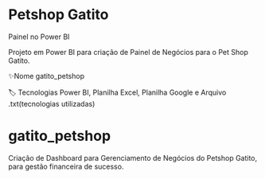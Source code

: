 # Petshop Gatito
Painel no Power BI

Projeto em Power BI para criação de Painel de Negócios para o Pet Shop Gatito.

✨Nome	gatito_petshop

🏷️ Tecnologias	Power BI, Planilha Excel, Planilha Google e Arquivo .txt(tecnologias utilizadas)



# gatito_petshop
Criação de Dashboard para Gerenciamento de Negócios do Petshop Gatito, para gestão financeira de sucesso.
